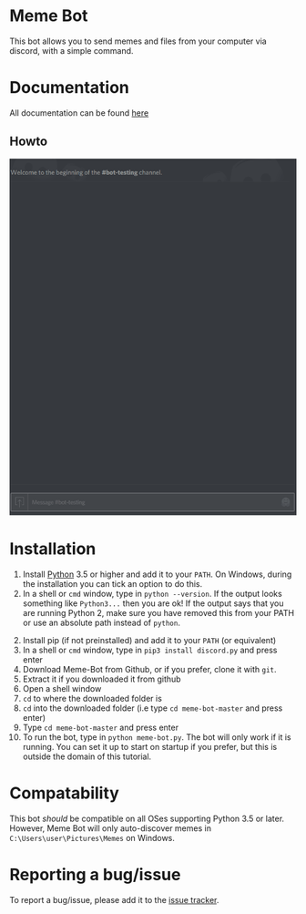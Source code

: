 # Meme Bot
This bot allows you to send memes and files from your computer via discord, with a simple command.

# Documentation
All documentation can be found [here](https://github.com/Restioson/meme-bot/wiki)

## Howto
![Howto gif](https://raw.githubusercontent.com/Restioson/meme-bot/master/meme-bot.gif "Demonstration showing how to send memes using the meme bot")

# Installation
1. Install [Python](https://www.python.org/) 3.5 or higher and add it to your `PATH`. On Windows, during the installation you can tick an option to do this.
2. In a shell or `cmd` window, type in `python --version`. If the output looks something like `Python3...` then you are ok! If the output says that you are running Python 2, make sure you have removed this from your PATH or use an absolute path instead of `python`.
> 
2. Install pip (if not preinstalled) and add it to your `PATH` (or equivalent)
3. In a shell or `cmd` window, type in `pip3 install discord.py` and press enter
4. Download Meme-Bot from Github, or if you prefer, clone it with `git`.
5. Extract it if you downloaded it from github
6. Open a shell window
7. `cd` to where the downloaded folder is
8. `cd` into the downloaded folder (i.e type `cd meme-bot-master` and press enter)
8. Type `cd meme-bot-master` and press enter
9. To run the bot, type in `python meme-bot.py`. The bot will only work if it is running. You can set it up to start on startup if you prefer, but this is outside the domain of this tutorial.

# Compatability
This bot *should* be compatible on all OSes supporting Python 3.5 or later. However, Meme Bot will only auto-discover memes in `C:\Users\user\Pictures\Memes` on Windows.

# Reporting a bug/issue
To report a bug/issue, please add it to the [issue tracker](https://github.com/Restioson/meme-bot/issues).
